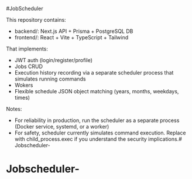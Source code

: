 #JobScheduler 

This repository contains:
- backend/: Next.js API + Prisma + PostgreSQL DB
- frontend/: React + Vite + TypeScript + Tailwind

That implements:
- JWT auth (login/register/profile)
- Jobs CRUD
- Execution history recording via a separate scheduler process that simulates running commands
- Wokers 
- Flexible schedule JSON object matching (years, months, weekdays, times)

Notes:
- For reliability in production, run the scheduler as a separate process (Docker service, systemd, or a worker)
- For safety, scheduler currently simulates command execution. Replace with child_process.exec if you understand the security implications.# Jobscheduler-
# Jobscheduler-
